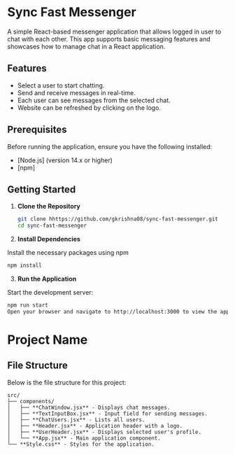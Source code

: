 # **Sync Fast Messenger**

A simple React-based messenger application that allows logged in user to chat with each other. This app supports basic messaging features and showcases how to manage chat in a React application.

## Features

- Select a user to start chatting.
- Send and receive messages in real-time.
- Each user can see messages from the selected chat.
- Website can be refreshed by clicking on the logo.

## Prerequisites

Before running the application, ensure you have the following installed:

- [Node.js] (version 14.x or higher)
- [npm]

## Getting Started

1. **Clone the Repository**

   ```bash
   git clone hhttps://github.com/gkrishna08/sync-fast-messenger.git
   cd sync-fast-messenger
   ```

2. **Install Dependencies**

Install the necessary packages using npm
   ```bash
   npm install
   ```

3. **Run the Application**

Start the development server:
   ```bash
   npm run start
   Open your browser and navigate to http://localhost:3000 to view the application.
   ```
# Project Name

## File Structure

Below is the file structure for this project:

```plaintext
src/
├── components/
│   ├── **ChatWindow.jsx** - Displays chat messages.
│   ├── **TextInputBox.jsx** - Input field for sending messages.
│   ├── **ChatUsers.jsx** - Lists all users.
│   ├── **Header.jsx** - Application header with a logo.
│   ├── **UserHeader.jsx** - Displays selected user's profile.
│   └── **App.jsx** - Main application component.
└── **Style.css** - Styles for the application.
